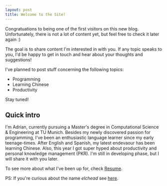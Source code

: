 ```yaml
---
layout: post
title: Welcome to the Site!
---
```

Congratuations to being one of the first visitors on this new blog. Unfortunately, there is not a lot of content yet, but feel free to check it later again :)

The goal is to share content I'm interested in with you. If any topic speaks to you, I'd be happy to get in touch and hear about your thoughts and suggestions!

I've planned to post stuff concerning the following topics:
- Programming
- Learning Chinese
- Productivity

Stay tuned!
## Quick intro

I'm Adrian, currently pursuing a Master's degree in Computational Science & Engineering at TU Munich.
Besides my newly discovered passion for programming, I've been an enthusiastic language learner since my early teenage-times. After English and Spanish, my latest endevaour has been learning Chinese.
Also, this year I got super hyped about productivity and personal knowledge management (PKR). I'm still in developing phase, but I will share it with you later.

To see more about what I've been up for, check [Resume](/personal/cv).

PS: If you're curious about the name *elchead* see [here]( /personal/username).
